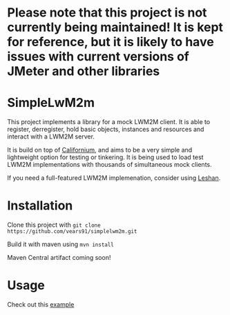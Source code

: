 # Please note that this project is not currently being maintained! It is kept for reference, but it is likely to have issues with current versions of JMeter and other libraries

# SimpleLwM2m

This project implements a library for a mock LWM2M client. It is able to register, derregister, hold basic objects, instances and resources and interact with a LWM2M server.

It is build on top of [Californium](https://eclipse.org/californium/), and aims to be a very simple and lightweight option for testing or tinkering. It is being used to load test LWM2M implementations with thousands of simultaneous mock clients.

If you need a full-featured LWM2M implemenation, consider using [Leshan](https://eclipse.org/leshan/).

# Installation

Clone this project with `git clone https://github.com/vears91/simplelwm2m.git`

Build it with maven using `mvn install`

Maven Central artifact coming soon!

# Usage

Check out this [example](https://github.com/vears91/simplelwm2m/blob/master/src/main/java/com/simplelwm2m/simplelwm2m/MockLwM2mClientDemo.java)



